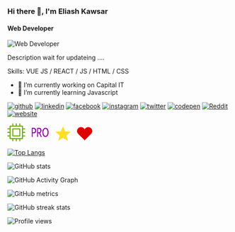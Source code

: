 ### Hi there 👋, I'm Eliash Kawsar
#### Web Developer
![Web Developer](https://pbs.twimg.com/profile_banners/967789136517230592/1631092146/600x200)

Description wait for updateing ....

Skills: VUE JS / REACT / JS / HTML / CSS

- 🔭 I’m currently working on Capital IT 
- 🌱 I’m currently learning Javascript 


[<img src='https://cdn.jsdelivr.net/npm/simple-icons@3.0.1/icons/github.svg' alt='github' height='40'>](https://github.com/eliashkawsar)  [<img src='https://cdn.jsdelivr.net/npm/simple-icons@3.0.1/icons/linkedin.svg' alt='linkedin' height='40'>](https://www.linkedin.com/in/eliashkawsar/)  [<img src='https://cdn.jsdelivr.net/npm/simple-icons@3.0.1/icons/facebook.svg' alt='facebook' height='40'>](https://www.facebook.com/eliashkawsar.live)  [<img src='https://cdn.jsdelivr.net/npm/simple-icons@3.0.1/icons/instagram.svg' alt='instagram' height='40'>](https://www.instagram.com/eliashkawsar/)  [<img src='https://cdn.jsdelivr.net/npm/simple-icons@3.0.1/icons/twitter.svg' alt='twitter' height='40'>](https://twitter.com/eliash_kawsar)  [<img src='https://cdn.jsdelivr.net/npm/simple-icons@3.0.1/icons/codepen.svg' alt='codepen' height='40'>](https://codepen.io/eliashkawsar)  [<img src='https://cdn.jsdelivr.net/npm/simple-icons@3.0.1/icons/reddit.svg' alt='Reddit' height='40'>](https://www.reddit.com/user/eliashkawsar)  [<img src='https://cdn.jsdelivr.net/npm/simple-icons@3.0.1/icons/icloud.svg' alt='website' height='40'>](www.eliashkawsar.com)  

<a href='https://docs.github.com/en/developers'><img src='https://raw.githubusercontent.com/acervenky/animated-github-badges/master/assets/devbadge.gif' width='40' height='40'></a> <a href='https://github.com/pricing'><img src='https://raw.githubusercontent.com/acervenky/animated-github-badges/master/assets/pro.gif' width='40' height='40'></a> <a href='https://stars.github.com/'><img src='https://raw.githubusercontent.com/acervenky/animated-github-badges/master/assets/starbadge.gif' width='35' height='35'></a> <a href='https://docs.github.com/en/github/supporting-the-open-source-community-with-github-sponsors'><img src='https://raw.githubusercontent.com/acervenky/animated-github-badges/master/assets/sponsorbadge.gif' width='35' height='35'></a> 

[![Top Langs](https://github-readme-stats.vercel.app/api/top-langs/?username=eliashkawsar)](https://github.com/anuraghazra/github-readme-stats)

![GitHub stats](https://github-readme-stats.vercel.app/api?username=eliashkawsar&show_icons=true&count_private=true)  

![GitHub Activity Graph](https://activity-graph.herokuapp.com/graph?username=eliashkawsar)  

![GitHub metrics](https://metrics.lecoq.io/eliashkawsar)  

![GitHub streak stats](https://github-readme-streak-stats.herokuapp.com/?user=eliashkawsar)  

![Profile views](https://gpvc.arturio.dev/eliashkawsar)  

